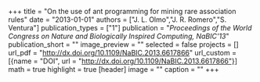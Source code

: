 +++
title = "On the use of ant programming for mining rare association rules"
date = "2013-01-01"
authors = ["J. L. Olmo","J. R. Romero","S. Ventura"]
publication_types = ["1"]
publication = "_Proceedings of the World Congress on Nature and Biologically Inspired Computing, NaBIC'13_"
publication_short = ""
image_preview = ""
selected = false
projects = []
url_pdf = "http://dx.doi.org/10.1109/NaBIC.2013.6617866"
url_custom = [{name = "DOI", url = "http://dx.doi.org/10.1109/NaBIC.2013.6617866"}]
math = true
highlight = true
[header]
image = ""
caption = ""
+++

